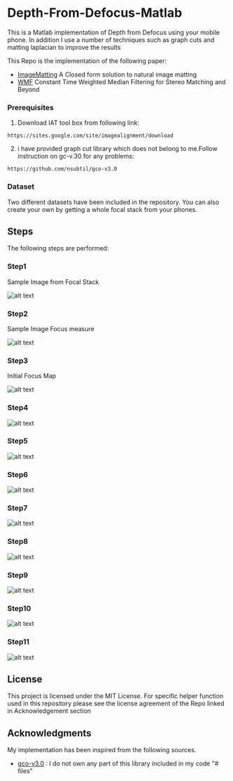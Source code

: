 # Depth-From-Defocus-Matlab
This is a Matlab implementation of Depth from Defocus using your mobile phone. In addition I use a number of techniques such as graph cuts and matting laplacian to improve the results

This Repo is the implementation of the following paper:

* [ImageMatting](https://ieeexplore.ieee.org/document/4359322/) A Closed form solution to natural image matting
* [WMF](https://ieeexplore.ieee.org/document/6751115) Constant Time Weighted Median Filtering for Stereo Matching and Beyond


### Prerequisites
1. Download IAT tool box from following link:
```
https://sites.google.com/site/imagealignment/download
```
2. i have provided graph cut library which does not belong to me.Follow instruction on gc-v.30 for any problems:
```
https://github.com/nsubtil/gco-v3.0

```
### Dataset 
Two different datasets have been included in the repository. You can also create your own by getting a whole focal stack from your phones.

## Steps
 The following steps are performed:
 
### Step1 
Sample Image from Focal Stack

![alt text](https://github.com/iSarmad/Depth-From-Defocus-Matlab/blob/master/results/1.PNG)

### Step2
Sample Image Focus measure

![alt text](https://github.com/iSarmad/Depth-From-Defocus-Matlab/blob/master/results/2.PNG)
### Step3
Initial Focus Map 

![alt text](https://github.com/iSarmad/Depth-From-Defocus-Matlab/blob/master/results/3.PNG)
### Step4

![alt text](https://github.com/iSarmad/Depth-From-Defocus-Matlab/blob/master/results/4.PNG)
### Step5
![alt text](https://github.com/iSarmad/Depth-From-Defocus-Matlab/blob/master/results/5.PNG)

### Step6
![alt text](https://github.com/iSarmad/Depth-From-Defocus-Matlab/blob/master/results/6.PNG)

### Step7
![alt text](https://github.com/iSarmad/Depth-From-Defocus-Matlab/blob/master/results/7.PNG)
### Step8
![alt text](https://github.com/iSarmad/Depth-From-Defocus-Matlab/blob/master/results/8.PNG)
### Step9
![alt text](https://github.com/iSarmad/Depth-From-Defocus-Matlab/blob/master/results/9.PNG)
### Step10
![alt text](https://github.com/iSarmad/Depth-From-Defocus-Matlab/blob/master/results/10.PNG)

### Step11
![alt text](https://github.com/iSarmad/Depth-From-Defocus-Matlab/blob/master/results/11.PNG)
## License

This project is licensed under the MIT License. 
For specific helper function used in this repository please see the license agreement of the Repo linked in Acknowledgement section

## Acknowledgments
My implementation has been inspired from the following sources.

* [gco-v3.0](https://github.com/nsubtil/gco-v3.0) : I do not own any part of this library included in my code
"# files" 
